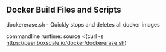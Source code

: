 ## Docker Build Files and Scripts

dockererase.sh - Quickly stops and deletes all docker images

commandline runtime: source <(curl -s https://peer.boxscale.io/docker/dockererase.sh)

